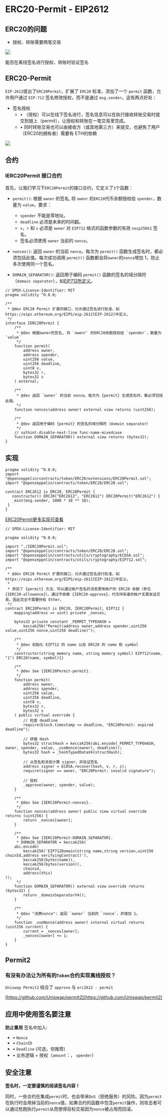 # ERC20-Permit - EIP2612


## ERC20的问题
- 授权、转账需要两笔交易

![](https://github.com/WuEcho/knowldege/blob/main/%E6%99%BA%E8%83%BD%E5%90%88%E7%BA%A6/33_1_ERC20Permit/image/erc20.png)

能否在离线签名进⾏授权、转账时验证签名

## ERC20-Permit
`EIP-2612`提出了`ERC20Permit`，扩展了 `ERC20` 标准，添加了一个 `permit` 函数，允许用户通过 `EIP-712` 签名修改授权，而不是通过 `msg.sender`。这有两点好处：

- 签名授权
    - • （授权）可以在线下签名进⾏，签名信息可以在执⾏接收转账交易时提交到链上（permit），让授权和转账在⼀笔交易⾥完成。
    - • 同时转账交易也可以由接收⽅（或其他第三⽅）来提交，也避免了⽤户（ERC20的拥有者）需要有 ETH的依赖

![](https://github.com/WuEcho/knowldege/blob/main/%E6%99%BA%E8%83%BD%E5%90%88%E7%BA%A6/33_1_ERC20Permit/image/erc20permit.png)

## 合约
### IERC20Permit 接口合约
首先，让我们学习下`ERC20Permit`的接口合约，它定义了`3`个函数：

- `permit()`: 根据 `owner` 的签名, 将 `owenr` 的`ERC20`代币余额授权给 `spender`，数量为 `value`。要求：

    - `spender` 不能是零地址。
    - `deadline` 必须是未来的时间戳。
    - `v`，`r` 和 `s` 必须是 `owner` 对 `EIP712` 格式的函数参数的有效 `secp256k1` 签名。
    - 签名必须使用 `owner` 当前的 `nonce`。
- `nonces()`: 返回 `owner` 的当前 `nonce`。每次为 `permit()` 函数生成签名时，都必须包括此值。每次成功调用 `permit()` 函数都会将`owner`的`nonce`增加 1，防止多次使用同一个签名。

- `DOMAIN_SEPARATOR()`: 返回用于编码 `permit()` 函数的签名的域分隔符（`domain separator`），如[EIP712所定义](https://github.com/AmazingAng/WTF-Solidity/blob/main/52_EIP712/readme.md)。


```
// SPDX-License-Identifier: MIT
pragma solidity ^0.8.0;

/**
 * @dev ERC20 Permit 扩展的接口，允许通过签名进行批准，如 https://eips.ethereum.org/EIPS/eip-2612[EIP-2612]中定义。
 */
interface IERC20Permit {
    /**
     * @dev 根据owner的签名, 将 `owenr` 的ERC20余额授权给 `spender`，数量为 `value`
     */
    function permit(
        address owner,
        address spender,
        uint256 value,
        uint256 deadline,
        uint8 v,
        bytes32 r,
        bytes32 s
    ) external;

    /**
     * @dev 返回 `owner` 的当前 nonce。每次为 {permit} 生成签名时，都必须包括此值。
     */
    function nonces(address owner) external view returns (uint256);

    /**
     * @dev 返回用于编码 {permit} 的签名的域分隔符（domain separator）
     */
    // solhint-disable-next-line func-name-mixedcase
    function DOMAIN_SEPARATOR() external view returns (bytes32);
}
```

## 实现

```
pragma solidity ^0.8.0;
import "@openzeppelin/contracts/token/ERC20/extensions/ERC20Permit.sol";
import "@openzeppelin/contracts/token/ERC20/ERC20.sol";

contract ERC2612 is ERC20, ERC20Permit {
   constructor() ERC20("ERC2612", "ERC2612") ERC20Permit("ERC2612") {
   _mint(msg.sender, 1000 * 10 ** 18);
 }
}

```

[ERC20Permit更多实现可查看](https://github.com/OpenZeppelin/openzeppelin-contracts/blob/master/contracts/token/ERC20/extensions/ERC20Permit.sol)

```
// SPDX-License-Identifier: MIT

pragma solidity ^0.8.0;

import "./IERC20Permit.sol";
import "@openzeppelin/contracts/token/ERC20/ERC20.sol";
import "@openzeppelin/contracts/utils/cryptography/ECDSA.sol";
import "@openzeppelin/contracts/utils/cryptography/EIP712.sol";

/**
 * @dev ERC20 Permit 扩展的接口，允许通过签名进行批准，如 https://eips.ethereum.org/EIPS/eip-2612[EIP-2612]中定义。
 *
 * 添加了 {permit} 方法，可以通过帐户签名的消息更改帐户的 ERC20 余额（参见 {IERC20-allowance}）。通过不依赖 {IERC20-approve}，代币持有者的帐户无需发送交易，因此完全不需要持有 Ether。
 */
contract ERC20Permit is ERC20, IERC20Permit, EIP712 {
    mapping(address => uint) private _nonces;

    bytes32 private constant _PERMIT_TYPEHASH =
        keccak256("Permit(address owner,address spender,uint256 value,uint256 nonce,uint256 deadline)");

    /**
     * @dev 初始化 EIP712 的 name 以及 ERC20 的 name 和 symbol
     */
    constructor(string memory name, string memory symbol) EIP712(name, "1") ERC20(name, symbol){}

    /**
     * @dev See {IERC20Permit-permit}.
     */
    function permit(
        address owner,
        address spender,
        uint256 value,
        uint256 deadline,
        uint8 v,
        bytes32 r,
        bytes32 s
    ) public virtual override {
        // 检查 deadline
        require(block.timestamp <= deadline, "ERC20Permit: expired deadline");

        // 拼接 Hash
        bytes32 structHash = keccak256(abi.encode(_PERMIT_TYPEHASH, owner, spender, value, _useNonce(owner), deadline));
        bytes32 hash = _hashTypedDataV4(structHash);
        
        // 从签名和消息计算 signer，并验证签名
        address signer = ECDSA.recover(hash, v, r, s);
        require(signer == owner, "ERC20Permit: invalid signature");
        
        // 授权
        _approve(owner, spender, value);
    }

    /**
     * @dev See {IERC20Permit-nonces}.
     */
    function nonces(address owner) public view virtual override returns (uint256) {
        return _nonces[owner];
    }

    /**
     * @dev See {IERC20Permit-DOMAIN_SEPARATOR}.
     * DOMAIN_SEPARATOR = keccak256(
    abi.encode(
        keccak256('EIP712Domain(string name,string version,uint256 chainId,address verifyingContract)'),
        keccak256(bytes(name)),
        keccak256(bytes(version)),
        chainid,
        address(this)
));
     */
    function DOMAIN_SEPARATOR() external view override returns (bytes32) {
        return _domainSeparatorV4();
    }

    /**
     * @dev "消费nonce": 返回 `owner` 当前的 `nonce`，并增加 1。
     */
    function _useNonce(address owner) internal virtual returns (uint256 current) {
        current = _nonces[owner];
        _nonces[owner] += 1;
    }
}
```


## Permit2
### 有没有办法让为所有的`Token`合约实现离线授权？
`Uniswap Permit2` 结合了 `approve` 与 `erc2612 - permit`

[https://github.com/Uniswap/permit2](https://github.com/Uniswap/permit2)

## 应⽤中使⽤签名要注意

**防⽌重⽤**
签名中加⼊:

- • `Nonce`
- • `ChainID` 
- • `Deadline` (可选，但推荐)
- • 业务逻辑 + 授权（`amount`：， `spender`）

## 安全注意
**签名时，一定要谨慎的阅读签名内容！**

同时，一些合约在集成`permit`时，也会带来`DoS`（拒绝服务）的风险。因为`permit`在执行时会用掉当前的`nonce`值，如果合约的函数中包含`permit`操作，则攻击者可以通过抢跑执行`permit`从而使得目标交易因为`nonce`被占用而回滚。


